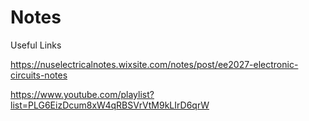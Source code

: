 # Notes

Useful Links

https://nuselectricalnotes.wixsite.com/notes/post/ee2027-electronic-circuits-notes

https://www.youtube.com/playlist?list=PLG6EizDcum8xW4qRBSVrVtM9kLIrD6qrW

